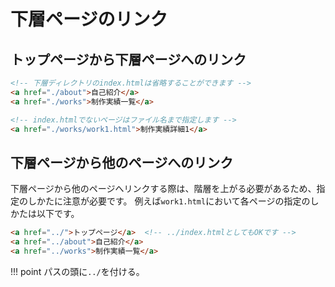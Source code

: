 # 下層ページのリンク

## トップページから下層ページへのリンク

```html
<!-- 下層ディレクトリのindex.htmlは省略することができます -->
<a href="./about">自己紹介</a>
<a href="./works">制作実績一覧</a>

<!-- index.htmlでないページはファイル名まで指定します -->
<a href="./works/work1.html">制作実績詳細1</a>
```

## 下層ページから他のページへのリンク

下層ページから他のページへリンクする際は、階層を上がる必要があるため、指定のしかたに注意が必要です。
例えば`work1.html`において各ページの指定のしかたは以下です。

```html
<a href="../">トップページ</a>  <!-- ../index.htmlとしてもOKです -->
<a href="../about">自己紹介</a>
<a href="../works">制作実績一覧</a>
```

!!! point
    パスの頭に`../`を付ける。


